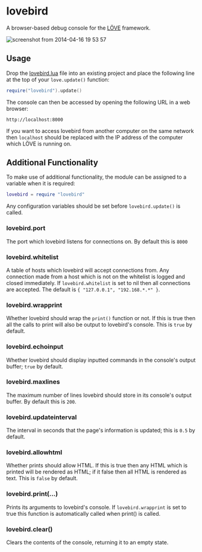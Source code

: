 # lovebird
A browser-based debug console for the [LÖVE](http://love2d.org) framework.

![screenshot from 2014-04-16 19 53 57](https://cloud.githubusercontent.com/assets/3920290/2723790/d132d90c-c598-11e3-8ec8-a7184f0c1be9.png)


## Usage
Drop the [lovebird.lua](lovebird.lua?raw=1) file into an existing project and
place the following line at the top of your `love.update()` function:
```lua
require("lovebird").update()
```
The console can then be accessed by opening the following URL in a web browser:
```
http://localhost:8000
```
If you want to access lovebird from another computer on the same network then
`localhost` should be replaced with the IP address of the computer which LÖVE
is running on.


## Additional Functionality
To make use of additional functionality, the module can be assigned to a
variable when it is required:
```lua
lovebird = require "lovebird"
```
Any configuration variables should be set before `lovebird.update()` is called.

### lovebird.port
The port which lovebird listens for connections on. By default this is `8000`

### lovebird.whitelist
A table of hosts which lovebird will accept connections from. Any connection
made from a host which is not on the whitelist is logged and closed
immediately. If `lovebird.whitelist` is set to nil then all connections are
accepted. The default is `{ "127.0.0.1", "192.168.*.*" }`.

### lovebird.wrapprint
Whether lovebird should wrap the `print()` function or not. If this is true
then all the calls to print will also be output to lovebird's console. This is
`true` by default.

### lovebird.echoinput
Whether lovebird should display inputted commands in the console's output
buffer; `true` by default.

### lovebird.maxlines
The maximum number of lines lovebird should store in its console's output
buffer. By default this is `200`.

### lovebird.updateinterval
The interval in seconds that the page's information is updated; this is `0.5`
by default.

### lovebird.allowhtml
Whether prints should allow HTML. If this is true then any HTML which is
printed will be rendered as HTML; if it false then all HTML is rendered as
text. This is `false` by default.

### lovebird.print(...)
Prints its arguments to lovebird's console. If `lovebird.wrapprint` is set to
true this function is automatically called when print() is called.

### lovebird.clear()
Clears the contents of the console, returning it to an empty state.

